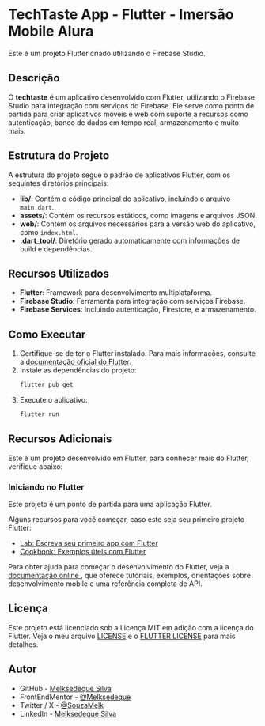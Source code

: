 # TechTaste App - Flutter - Imersão Mobile Alura

Este é um projeto Flutter criado utilizando o Firebase Studio.

## Descrição

O **techtaste** é um aplicativo desenvolvido com Flutter, utilizando o Firebase Studio para integração com serviços do Firebase. Ele serve como ponto de partida para criar aplicativos móveis e web com suporte a recursos como autenticação, banco de dados em tempo real, armazenamento e muito mais.

## Estrutura do Projeto

A estrutura do projeto segue o padrão de aplicativos Flutter, com os seguintes diretórios principais:

- **lib/**: Contém o código principal do aplicativo, incluindo o arquivo `main.dart`.
- **assets/**: Contém os recursos estáticos, como imagens e arquivos JSON.
- **web/**: Contém os arquivos necessários para a versão web do aplicativo, como `index.html`.
- **.dart_tool/**: Diretório gerado automaticamente com informações de build e dependências.

## Recursos Utilizados

- **Flutter**: Framework para desenvolvimento multiplataforma.
- **Firebase Studio**: Ferramenta para integração com serviços Firebase.
- **Firebase Services**: Incluindo autenticação, Firestore, e armazenamento.

## Como Executar

1. Certifique-se de ter o Flutter instalado. Para mais informações, consulte a [documentação oficial do Flutter](https://docs.flutter.dev/get-started/install).
2. Instale as dependências do projeto:
   ```sh
   flutter pub get
   ```
3. Execute o aplicativo:
   ```sh
   flutter run
   ```

## Recursos Adicionais

Este é um projeto desenvolvido em Flutter, para conhecer mais do Flutter, verifique abaixo:

### Iniciando no Flutter

Este projeto é um ponto de partida para uma aplicação Flutter.

Alguns recursos para você começar, caso este seja seu primeiro projeto Flutter:

- [Lab: Escreva seu primeiro app com Flutter](https://docs.flutter.dev/get-started/codelab)
- [Cookbook: Exemplos úteis com Flutter](https://docs.flutter.dev/cookbook)

Para obter ajuda para começar o desenvolvimento do Flutter, veja a
[documentação online ](https://docs.flutter.dev/), que oferece tutoriais, exemplos, orientações sobre desenvolvimento mobile e uma referência completa de API.

## Licença

Este projeto está licenciado sob a Licença MIT em adição com a licença do Flutter. Veja o meu arquivo [LICENSE](https://github.com/Melksedeque/organo-alura-reactjs?tab=MIT-1-ov-file) e o [FLUTTER LICENSE](https://github.com/flutter/flutter/blob/master/LICENSE) para mais detalhes.

## Autor

- GitHub - [Melksedeque Silva](https://github.com/Melksedeque/)
- FrontEndMentor - [@Melksedeque](https://www.frontendmentor.io/profile/Melksedeque)
- Twitter / X - [@SouzaMelk](https://x.com/SouzaMelk)
- LinkedIn - [Melksedeque Silva](https://www.linkedin.com/in/melksedeque-silva/)
